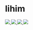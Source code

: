 # lihim

<p align="left">
 <a href="https://codeclimate.com/github/johnshift/lihim/maintainability">
  <img src="https://api.codeclimate.com/v1/badges/18b6c05d72553d9ea17f/maintainability" />
 </a>
 <a href="https://codeclimate.com/github/johnshift/lihim/test_coverage">
  <img src="https://api.codeclimate.com/v1/badges/18b6c05d72553d9ea17f/test_coverage" />
 </a>
 <a href="https://github.com/johnshift/lihim/actions/workflows/dev.yml">
  <img src="https://github.com/johnshift/lihim/actions/workflows/dev.yml/badge.svg" />
 </a>
 <a href="https://github.com/johnshift/lihim/actions/workflows/production.yml">
  <img src="https://github.com/johnshift/lihim/actions/workflows/production.yml/badge.svg" />
 </a>
</p>
